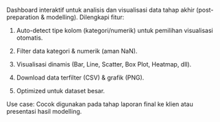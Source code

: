 Dashboard interaktif untuk analisis dan visualisasi data tahap akhir (post-preparation & modelling).
Dilengkapi fitur:

1. Auto-detect tipe kolom (kategori/numerik) untuk pemilihan visualisasi otomatis.

2. Filter data kategori & numerik (aman NaN).

3. Visualisasi dinamis (Bar, Line, Scatter, Box Plot, Heatmap, dll).

4. Download data terfilter (CSV) & grafik (PNG).

5. Optimized untuk dataset besar.

Use case: Cocok digunakan pada tahap laporan final ke klien atau presentasi hasil modelling.
